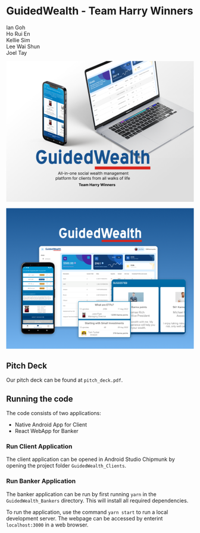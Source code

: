 # GuidedWealth - Team Harry Winners
Ian Goh  
Ho Rui En  
Kellie Sim  
Lee Wai Shun  
Joel Tay

![image 1](img1.png)

![image 2](img2.png)

## Pitch Deck
Our pitch deck can be found at `pitch_deck.pdf`.

## Running the code
The code consists of two applications:
- Native Android App for Client
- React WebApp for Banker

### Run Client Application
The client application can be opened in Android Studio Chipmunk by opening the project folder `GuidedWealth_Clients`.

### Run Banker Application
The banker application can be run by first running `yarn` in the `GuidedWealth_Bankers` directory. This will install all required dependencies.

To run the application, use the command `yarn start` to run a local development server. The webpage can be accessed by enterint `localhost:3000` in a web browser.
